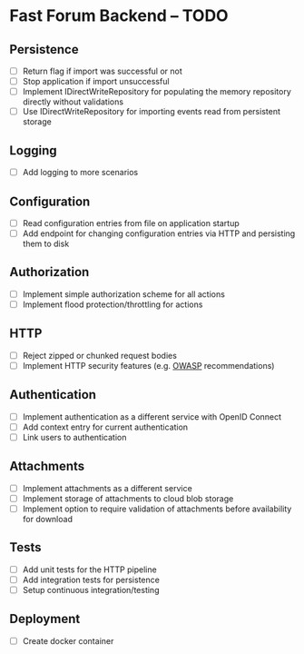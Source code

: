 # Fast Forum Backend – TODO

## Persistence

- [ ] Return flag if import was successful or not
- [ ] Stop application if import unsuccessful
- [ ] Implement IDirectWriteRepository for populating the memory repository directly without validations
- [ ] Use IDirectWriteRepository for importing events read from persistent storage

## Logging

- [ ] Add logging to more scenarios

## Configuration

- [ ] Read configuration entries from file on application startup
- [ ] Add endpoint for changing configuration entries via HTTP and persisting them to disk

## Authorization

- [ ] Implement simple authorization scheme for all actions
- [ ] Implement flood protection/throttling for actions

## HTTP

- [ ] Reject zipped or chunked request bodies
- [ ] Implement HTTP security features (e.g. [OWASP](https://www.owasp.org/index.php/Main_Page) recommendations)

## Authentication 

- [ ] Implement authentication as a different service with OpenID Connect
- [ ] Add context entry for current authentication
- [ ] Link users to authentication 

## Attachments

- [ ] Implement attachments as a different service
- [ ] Implement storage of attachments to cloud blob storage
- [ ] Implement option to require validation of attachments before availability for download

## Tests

- [ ] Add unit tests for the HTTP pipeline
- [ ] Add integration tests for persistence
- [ ] Setup continuous integration/testing

## Deployment

- [ ] Create docker container